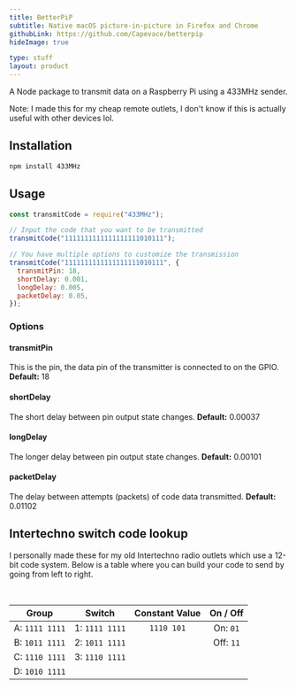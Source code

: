 ```yaml
---
title: BetterPiP
subtitle: Native macOS picture-in-picture in Firefox and Chrome
githubLink: https://github.com/Capevace/betterpip
hideImage: true

type: stuff
layout: product
---
```


A Node package to transmit data on a Raspberry Pi using a 433MHz sender.

Note: I made this for my cheap remote outlets, I don't know if this is actually useful with other devices lol.

## Installation

```sh
npm install 433MHz
```

## Usage

```js
const transmitCode = require("433MHz");

// Input the code that you want to be transmitted
transmitCode("1111111111111111111010111");

// You have multiple options to customize the transmission
transmitCode("1111111111111111111010111", {
  transmitPin: 18,
  shortDelay: 0.001,
  longDelay: 0.005,
  packetDelay: 0.05,
});
```

### Options

#### transmitPin

This is the pin, the data pin of the transmitter is connected to on the GPIO.
**Default:** 18

#### shortDelay

The short delay between pin output state changes.
**Default:** 0.00037

#### longDelay

The longer delay between pin output state changes.
**Default:** 0.00101

#### packetDelay

The delay between attempts (packets) of code data transmitted.
**Default:** 0.01102

## Intertechno switch code lookup

I personally made these for my old Intertechno radio outlets which use a 12-bit code system. Below is a table where you can build your code to send by going from left to right.

<br>

|     Group      |     Switch     | Constant Value | On / Off  |
| :------------: | :------------: | :------------: | :-------: |
| A: `1111 1111` | 1: `1111 1111` |   `1110 101`   | On: `01`  |
| B: `1011 1111` | 2: `1011 1111` |                | Off: `11` |
| C: `1110 1111` | 3: `1110 1111` |                |           |
| D: `1010 1111` |                |                |           |
